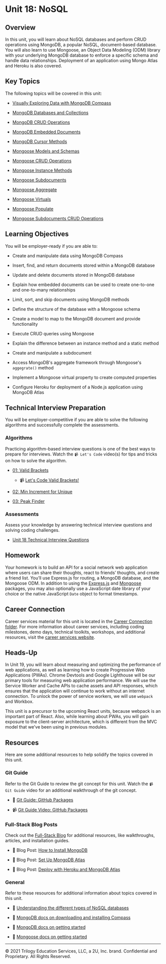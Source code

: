 # Unit 18: NoSQL

## Overview

In this unit, you will learn about NoSQL databases and perform CRUD operations using MongoDB, a popular NoSQL, document-based database. You will also learn to use Mongoose, an Object Data Modeling (ODM) library with your underlying MongoDB database to enforce a specific schema and handle data relationships. Deployment of an application using Mongo Atlas and Heroku is also covered.

## Key Topics

The following topics will be covered in this unit:

* [Visually Exploring Data with MongoDB Compass](https://docs.mongodb.com/compass/master/)

* [MongoDB Databases and Collections](https://docs.mongodb.com/manual/core/databases-and-collections/)

* [MongoDB CRUD Operations](https://docs.mongodb.com/manual/crud/)

* [MongoDB Embedded Documents](https://docs.mongodb.com/manual/core/data-model-design/#std-label-data-modeling-embedding)

* [MongoDB Cursor Methods](https://docs.mongodb.com/manual/reference/method/js-cursor/)

* [Mongoose Models and Schemas](https://mongoosejs.com/docs/guide.html)

* [Mongoose CRUD Operations](https://mongoosejs.com/docs/queries.html)

* [Mongoose Instance Methods](https://mongoosejs.com/docs/guide.html#methods)

* [Mongoose Subdocuments](https://mongoosejs.com/docs/subdocs.html)

* [Mongoose Aggregate](https://mongoosejs.com/docs/api/aggregate.html#aggregate_Aggregate)

* [Mongoose Virtuals](https://mongoosejs.com/docs/tutorials/virtuals.html)

* [Mongoose Populate](https://mongoosejs.com/docs/populate.html)

* [Mongoose Subdocuments CRUD Operations](https://mongoosejs.com/docs/subdocs.html#finding-a-subdocument)

## Learning Objectives

You will be employer-ready if you are able to:

* Create and manipulate data using MongoDB Compass

* Insert, find, and return documents stored within a MongoDB database

* Update and delete documents stored in MongoDB database

* Explain how embedded documents can be used to create one-to-one and one-to-many relationships

* Limit, sort, and skip documents using MongoDB methods

* Define the structure of the database with a Mongoose schema

* Create a model to map to the MongoDB document and provide functionality

* Execute CRUD queries using Mongoose

* Explain the difference between an instance method and a static method

* Create and manipulate a subdocument

* Access MongoDB's aggregate framework through Mongoose's `aggegrate()` method

* Implement a Mongoose virtual property to create computed properties

* Configure Heroku for deployment of a Node.js application using MongoDB Atlas

## Technical Interview Preparation

You will be employer-competitive if you are able to solve the following algorithms and successfully complete the assessments.

### Algorithms

Practicing algorithm-based interview questions is one of the best ways to prepare for interviews. Watch the `📹 Let's Code` video(s) for tips and tricks on how to solve the algorithm.

* [01: Valid Brackets](./03-Algorithms/01-valid-brackets)

  * 📹 [Let's Code Valid Brackets!](https://2u-20.wistia.com/medias/dazwcql05r)

* [02: Min Increment for Unique](./03-Algorithms/02-min-increment-for-unique)

* [03: Peak Finder](./03-Algorithms/03-peak-finder)

### Assessments

Assess your knowledge by answering technical interview questions and solving coding challenges.

* [Unit 18 Technical Interview Questions](https://docs.google.com/forms/d/e/1FAIpQLSesqYIGeSdWi219EmLoi73sCnMjn88KvVRG1Jibcmao37IKSw/viewform)

## Homework

Your homework is to build an API for a social network web application where users can share their thoughts, react to friends’ thoughts, and create a friend list. You’ll use Express.js for routing, a MongoDB database, and the Mongoose ODM. In addition to using the [Express.js](https://www.npmjs.com/package/express) and [Mongoose](https://www.npmjs.com/package/mongoose) packages, you may also optionally use a JavaScript date library of your choice or the native JavaScript `Date` object to format timestamps.

## Career Connection

Career services material for this unit is located in the [Career Connection folder](./04-Career-Connection/README.md). For more information about career services, including coding milestones, demo days, technical toolkits, workshops, and additional resources, visit the [career services website](https://careernetwork.2u.com/?utm_medium=Academics&utm_source=boot_camp/).

## Heads-Up

In Unit 19, you will learn about measuring and optimizing the performance of web applications, as well as learning how to create Progressive Web Applications (PWAs). Chrome Devtools and Google Lighthouse will be our primary tools for measuring web application performance. We will use the Service Worker and Cache APIs to cache assets and API responses, which ensures that the application will continue to work without an internet connection. To unlock the power of service workers, we will use `webpack` and Workbox.

This unit is a precursor to the upcoming React units, because webpack is an important part of React. Also, while learning about PWAs, you will gain exposure to the client-server architecture, which is different from the MVC model that we've been using in previous modules.

## Resources

Here are some additional resources to help solidify the topics covered in this unit.

### Git Guide

Refer to the Git Guide to review the git concept for this unit. Watch the `📹 Git Guide` video for an additional walkthrough of the git concept.

  * 📖 [Git Guide: GitHub Packages](./01-Activities/27-Evr_GitHub-Packages)

  * 📹 [Git Guide Video: GitHub Packages](https://2u-20.wistia.com/medias/z1aozrjw74)

### Full-Stack Blog Posts

Check out the [Full-Stack Blog](https://coding-boot-camp.github.io/full-stack/) for additional resources, like walkthroughs, articles, and installation guides.

  * 📖 Blog Post: [How to Install MongoDB](https://coding-boot-camp.github.io/full-stack/mongodb/how-to-install-mongodb)

  * 📖 Blog Post: [Set Up MongoDB Atlas](https://coding-boot-camp.github.io/full-stack/mongodb/how-to-set-up-mongodb-atlas)

  * 📖 Blog Post: [Deploy with Heroku and MongoDB Atlas](https://coding-boot-camp.github.io/full-stack/mongodb/deploy-with-heroku-and-mongodb-atlas)

### General

Refer to these resources for additional information about topics covered in this unit.

  * 📖 [Understanding the different types of NoSQL databases](https://www.mongodb.com/scale/types-of-nosql-databases)

  * 📖 [MongoDB docs on downloading and installing Compass](https://docs.mongodb.com/compass/current/install/)

  * 📖 [MongoDB docs on getting started](https://docs.mongodb.com/manual/tutorial/getting-started/)

  * 📖 [Mongoose docs on getting started](https://mongoosejs.com/docs/index.html)

---
© 2021 Trilogy Education Services, LLC, a 2U, Inc. brand. Confidential and Proprietary. All Rights Reserved.
